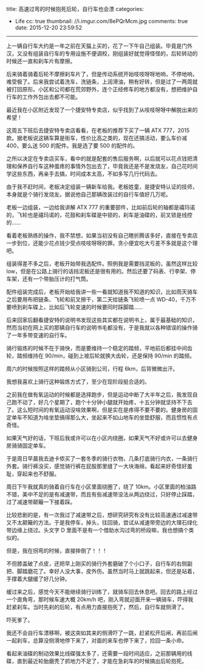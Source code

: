 title: 高速过弯的时候抱死后轮，自行车也会漂
categories:
  - Life
cc: true
thumbnail: //i.imgur.com/8ePQrMcm.jpg
comments: true
date: 2015-12-20 23:59:52
---

上一辆自行车大约是一年之前在天猫上买的，花了一下午自己组装。毕竟是门外汉，又没有组装自行车的专用设施不便调校，刚组装好就觉得怪怪的，后轮转动的时候还一直和刹车片有摩擦。

后来骑着骑着后轮不摩擦刹车片了，但是传动系统开始吱吱呀呀地响，不停地响，难受极了。后来我尝试着洗车，洗链条，上润滑油，稍有好转，但是过了一两周就被打回原形。小区和公司都在荒郊野外，连个正经修车的地方都没有，想把维护自行车的工作外包出去都不可能。

最近我在小区附近发现了一个捷安特专卖店，似乎找到了从吱吱呀呀中解脱出来的希望！

<!-- more -->

这周五下班后去捷安特专卖店看看，在老板的推荐下买了一辆 ATX 777，2015 款。据老板说这辆车算是街车，性价比高之类的，现在还搞活动，要么车价减 400，要么送 500 的配件。我是选了要 500 的配件的。

之所以决定在专卖店买车，看中的就是配套的售后服务啊，以后就可以花点钱把清理和保养自行车这种蛋疼的事情外包出去了，毕竟我还是不是发烧友，自己花时间学这些东西，再亲手去搞，时间成本太高，不如多写几行代码去。

由于我不赶时间，老板决定组装一辆新车给我。老板姓童，是捷安特认证的技师，本身就是个骑行发烧友。据说他自己那辆改装过的自行车值好几万呢。

老板一边组装，一边给我讲解 ATX 777 的重要部件，比如前后轮的轴都是禧玛诺的，飞轮也是禧玛诺的，花鼓和刹车碟是中锁的，刹车是油碟的，前叉锁是线控的……

看着老板熟练的操作，我不禁想，如果当初没有自己瞎折腾该多好，直接在专卖店一步到位，还能少花点钱少受点吱吱呀呀的罪。贪小便宜吃大亏差不多就是这个理吧。

组装得差不多之后，老板开始带我选配件。照例我是需要挡泥板的，虽然这样比较 low，但是在公路上骑行的话挡泥板还是很有用的。然后还要了码表、行李架、停车架，还有一个带胎压计的打气筒。

配件组装完成后，老板开始给我讲一些一看就知道我不知道的知识，比如雨天骑车之后要用布把链条、飞轮和前叉擦干，第二天给链条飞轮喷一点 WD-40，千万不要喷到刹车碟上，比如后飞轮变速的时候要同时踩脚踏……

后来回家后翻看捷安特的说明书发现这些其实都在说明书上，属于最基础的知识，然而当初在网上买的那辆自行车的说明书毛都没有，于是我就以各种错误的操作骑了一年多带变速的自行车。

骑行锻炼的时候不在于骑快，而是要维持一个稳定的踏频，平地前后都挂中间齿轮，踏频维持在 90/min，碰到上坡后轮就换大齿轮，还是保持 90/min 的踏频。

周六的时候按照这样的踏频从小区骑到公司，行程 6km，后背微微出汗。

我想我喜欢上骑行这种锻炼方式了，至少在现阶段挺合适的。

之前我在做有氧运动的时候都是选择跑步，但是运动中断了大半年之后，我发现自己跑不动了，好几个星期了，跑个十分钟小腿就开始疼，十五分钟就坚持不下去了。这么短时间的有氧运动没啥效果啊，但是实在是疼得不要不要的。健身房的固定单车不知道为啥坐垫搞得那么大，坐起来不如山地车的坐垫舒服，而且惯性有点奇怪。

如果天气好的话，下班后我或许可以在小区内绕圈，如果天气不好或许可以去健身房骑骑固定单车。

于是周日早晨我去迪卡侬买了一套冬季的骑行衣物，几条打底骑行内衣，一条骑行外套。骑行裤没买，感觉骑行裤在屁股那里缝了一大块海绵，看起来好奇怪好羞耻，穿起来也不舒服。

周日下午我就真的骑着自行车在小区里面绕圈了，绕了 10km。小区里面的柏油路不错，美中不足的是有减速带，而且有些减速带没法从两边绕过，只好停止踩踏，过了减速带颠簸一下接着踩。

比较悲剧的是，有一次我过了减速带之后，想研究研究有没有比较高速通过减速带又不太颠簸的方法。于是我停车，掉头，往回骑，尝试从减速带旁边的大理石绿化带边缘上绕过。头文字 D 里面不是有一个借助水沟过弯的桥段嘛，我也想搞个类似的。

但是，我在拐弯的时候，直接摔倒了！！！

不但膝盖破了点皮，还把早上刚买的骑行外套磨破了个小口子，自行车的右侧副把、脚踏磨花了。幸好人没大事，皮外伤。虽然当时马上就跳起来，但还是站着，手撑着大腿缓了好几分钟。

缓过来之后，感觉今天不能继续骑行训练了，就骑车回去休息吧。回去的路上经过一个直角弯，那时候车速大概 20km/h 吧，刚入弯就迎面开来一辆骑车，吓得我赶紧刹车。当时先刹的后轮，有点用力直接抱死了，然后，自行车就侧滑了。

吓死爹了。

我还不会自行车漂移啊，被这突如其来的侧滑吓了一跳，赶紧松开后闸，再前后闸一起刹车，总算没侧滑地停下来了，对面的来车也停下来了，捡回一条小命。

看起来油碟的制动效果比线碟强太多了，还需要一段时间适应，之前那辆用的线碟，直到最近轮胎磨秃了抓地力不足了，才能在急刹车的时候搞出后轮抱死。


